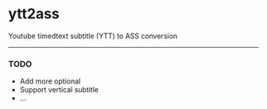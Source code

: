 # ytt2ass
Youtube timedtext subtitle (YTT) to ASS conversion

---

### TODO
* Add more optional
* Support vertical subtitle
* ...